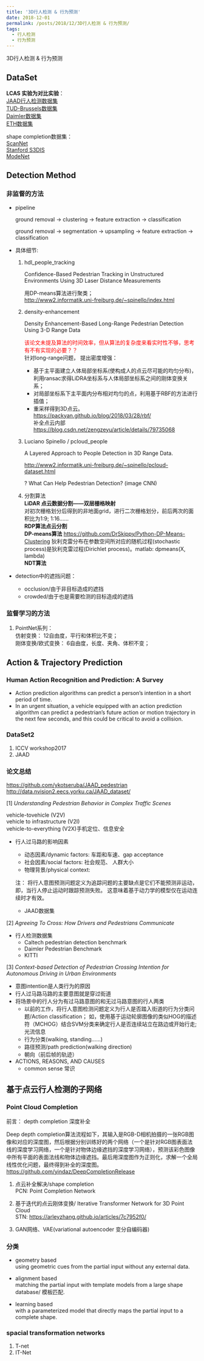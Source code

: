```yaml
---
title: '3D行人检测 & 行为预测'
date: 2018-12-01
permalink: /posts/2018/12/3D行人检测 & 行为预测/
tags:
  - 行人检测
  - 行为预测
---
```


3D行人检测 & 行为预测

## DataSet

**LCAS 实验为对比实验**：  
[JAAD行人检测数据集](http://data.nvision2.eecs.yorku.ca/JAAD_dataset/)  
[TUD-Brussels数据集](https://www.mpi-inf.mpg.de/departments/computer-vision-and-multimodal-computing/research/people-detection-pose-estimation-and-tracking/multi-cue-onboard-pedestrian-detection/)  
[Daimler数据集](http://www.gavrila.net/Datasets/Daimler_Pedestrian_Benchmark_D/daimler_pedestrian_benchmark_d.html)  
[ETH数据集](http://www.vision.ee.ethz.ch/en/datasets/)  

shape completion数据集：  
[ScanNet](http://www.scan-net.org/)  
[Stanford S3DIS](http://buildingparser.stanford.edu/dataset.html)  
[ModeNet](http://modelnet.cs.princeton.edu/)  

## Detection Method  

### **非监督的方法**

- pipeline

  ground removal -> clustering -> feature extraction -> classification

  ground removal -> segmentation -> upsampling -> feature extraction -> classification

- 具体细节:

  1. hdl_people_tracking

      Confidence-Based Pedestrian Tracking in Unstructured Environments
      Using 3D Laser Distance Measurements

      用DP-means算法进行聚类；  
      http://www2.informatik.uni-freiburg.de/~spinello/index.html

  2. density-enhancement  

     Density Enhancement-Based Long-Range Pedestrian Detection Using 3-D Range Data

     <font color=Red>该论文未提及算法的时间效率，但从算法的复杂度来看实时性不够，思考有不有实现的必要？？</font>  
     针对long-range问题， 提出密度增强：   
     * 基于主平面建立人体局部坐标系(使构成人的点云尽可能的均匀分布)， 利用ransac求得LiDRA坐标系与人体局部坐标系之间的刚体变换关系；
     * 对局部坐标系下主平面内分布相对均匀的点，利用基于RBF的方法进行插值；
     * 重采样得到3D点云。  
      https://packyan.github.io/blog/2018/03/28/rbf/   
      补全点云内部 https://blog.csdn.net/zengzeyu/article/details/79735068  

  3. Luciano Spinello / pcloud_people

     A Layered Approach to People Detection in 3D Range Data.

     http://www2.informatik.uni-freiburg.de/~spinello/pcloud-dataset.html  

     ? What Can Help Pedestrian Detection? (image CNN)  
  4. 分割算法  
     **LiDAR 点云数据分割——双层栅格映射**   
  对初次栅格划分后得到的非地面grid，进行二次栅格划分，前后两次的面积比为1:9; 1:16......  
      **RDP算法点云分割**  
      **DP-means算法** https://github.com/DrSkippy/Python-DP-Means-Clustering    狄利克雷分布在参数空间所对应的随机过程(stochastic process)是狄利克雷过程(Dirichlet process)。matlab: dpmeans(X, lambda)  
      **NDT算法**

- detection中的遮挡问题：

  * occlusion/由于非目标造成的遮挡
  * crowded/由于也是需要检测的目标造成的遮挡

### **监督学习的方法**  

1. PointNet系列：  
  仿射变换： 12自由度，平行和体积比不变；  
  刚体变换/欧式变换： 6自由度，长度、夹角、体积不变；  

## Action & Trajectory Prediction  

### Human Action Recognition and Prediction: A Survey  

* Action prediction algorithms can predict a person’s intention in a short period of time.
* In an urgent situation, a vehicle equipped with an action prediction algorithm can predict a pedestrian’s future action or motion trajectory in the next few seconds, and this could be critical to avoid a collision.

### DataSet2  

1. ICCV workshop2017  
2. JAAD  

### 论文总结

https://github.com/ykotseruba/JAAD_pedestrian  
http://data.nvision2.eecs.yorku.ca/JAAD_dataset/  

[1] _Understanding Pedestrian Behavior in Complex Traffic Scenes_  

  vehicle-tovehicle (V2V)  
  vehicle to infrastructure (V2I)  
  vehicle-to-everything (V2X)手机定位、信息安全  

* 行人过马路的影响因素  
  * 动态因素/dynamic factors: 车距和车速、gap acceptance  
  * 社会因素/social factors: 社会规范、 人群大小  
  * 物理背景/physical context:  

  注： 将行人意图预测问题定义为追踪问题的主要缺点是它们不能预测非运动，即，当行人停止运动时跟踪预测失败。 这意味着基于动力学的模型仅在运动连续时才有效。  
  * JAAD数据集  

[2] _Agreeing To Cross: How Drivers and Pedestrians Communicate_  
  * 行人检测数据集  
    * Caltech pedestrian detection benchmark  
    * Daimler Pedestrian Benchmark  
    * KITTI  

[3] _Context-based Detection of Pedestrian Crossing Intention for Autonomous Driving in Urban Environments_  

* 意图intention是人类行为的原因  
* 行人过马路马路的主要意图就是穿过街道  
* 将场景中的行人分为有过马路意图的和无过马路意图的行人两类  
  * 以前的工作，将行人意图检测问题定义为行人是否踏入街道的行为分类问题/Action classification； 如，使用基于运动轮廓图像的类似HOG的描述符（MCHOG）结合SVM分类来确定行人是否连续站立在路边或开始行走; 光流信息  
  * 行为分类(walking, standing......)  
  * 路径预测/path prediction(walking direction)  
  * 朝向（前后帧的轨迹）
* ACTIONS, REASONS, AND CAUSES  
  * common sense 常识  

## 基于点云行人检测的子网络

### **Point Cloud Completion**

前言： depth completion 深度补全

Deep depth completion算法流程如下，其输入是RGB-D相机拍摄的一张RGB图像和对应的深度图，然后根据分别训练好的两个网络（一个是针对RGB图表面法线的深度学习网络，一个是针对物体边缘遮挡的深度学习网络），预测该彩色图像中所有平面的表面法线和物体边缘遮挡。最后用深度图作为正则化，求解一个全局线性优化问题，最终得到补全的深度图。  
https://github.com/yindaz/DeepCompletionRelease

1. 点云补全解决/shape completion  
   PCN: Point Completion Network

2. 基于迭代的点云刚体变换/  Iterative Transformer Network for 3D Point Cloud  
   STN: https://arleyzhang.github.io/articles/7c7952f0/  

3. GAN网络、VAE(variational autoencoder 变分自编码器)  

### 分类  

* geometry based  
  using geometric cues from the partial input without any external data.
* alignment based  
  matching the partial input with template models from a large
shape database/ 模板匹配.  

* learning based  
  with a parameterized model that directly maps the partial input to a complete shape.  

### **spacial transformation networks**  

1. T-net  
2. IT-Net  
